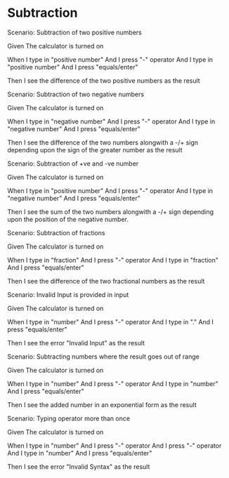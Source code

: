 # Subtraction

Scenario: Subtraction of two positive numbers
  
  Given The calculator is turned on

  When I type in "positive number"
       And I press "-" operator
       And I type in "positive number"
       And I press "equals/enter"
  
  Then I see the difference of the two positive numbers as the result

Scenario: Subtraction of two negative numbers
  
  Given The calculator is turned on
  
  When I type in "negative number"
       And I press "-" operator
       And I type in "negative number"
       And I press "equals/enter"
  
  Then I see the difference of the two numbers alongwith a -/+ sign depending upon the sign of the greater number as the result
  
  Scenario: Subtraction of +ve and -ve number
  
  Given The calculator is turned on
  
  When I type in "positive number"
       And I press "-" operator
       And I type in "negative number"
       And I press "equals/enter"
  
  Then I see the sum of the two numbers alongwith a -/+ sign depending upon the position of the negative number.
  
  Scenario: Subtraction of fractions
  
  Given The calculator is turned on
  
  When I type in "fraction"
       And I press "-" operator
       And I type in "fraction"
       And I press "equals/enter"
  
  Then I see the difference of the two fractional numbers as the result
  
  Scenario: Invalid Input is provided in input
  
  Given The calculator is turned on
  
  When I type in "number"
       And I press "-" operator
       And I type in "."
       And I press "equals/enter"
  
  Then I see the error "Invalid Input" as the result
  
  Scenario: Subtracting numbers where the result goes out of range
  
  Given The calculator is turned on
  
  When I type in "number"
       And I press "-" operator
       And I type in "number"
       And I press "equals/enter"
  
  Then I see the added number in an exponential form as the result
  
  Scenario: Typing operator more than once
  
  Given The calculator is turned on
  
  When I type in "number"
       And I press "-" operator
       And I press "-" operator
       And I type in "number"
       And I press "equals/enter"
  
  Then I see the error "Invalid Syntax" as the result
